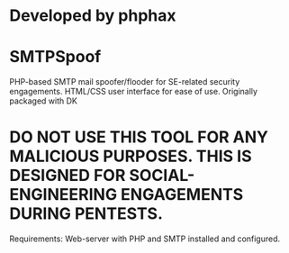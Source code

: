 # Developed by phphax
# SMTPSpoof
PHP-based SMTP mail spoofer/flooder for SE-related security engagements. HTML/CSS user interface for ease of use. Originally packaged with DK

# DO NOT USE THIS TOOL FOR ANY MALICIOUS PURPOSES. THIS IS DESIGNED FOR SOCIAL-ENGINEERING ENGAGEMENTS DURING PENTESTS.

Requirements: 
Web-server with PHP and SMTP installed and configured.
